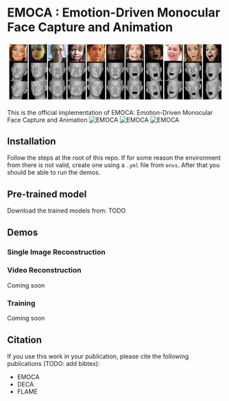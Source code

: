 # EMOCA : Emotion-Driven Monocular Face Capture and Animation 

 ![EMOCA](emoca.png)

This is the official implementation of EMOCA: Emotion-Driven Monocular Face Capture and Animation 
 ![EMOCA](EMOCA_gif_sparse_det.gif)  ![EMOCA](EMOCA_gif_sparse_rec.gif)  ![EMOCA](EMOCA_gif_sparse_rec_trans.gif) 

## Installation 

Follow the steps at the root of this repo. If for some reason the environment from there is not valid, create one using a `.yml` file from `envs`. After that you should be able to run the demos. 

## Pre-trained model 
Download the trained models from: TODO


## Demos 


### Single Image Reconstruction 


### Video Reconstruction 
Coming soon

### Training 
Coming soon


## Citation 
If you use this work in your publication, please cite the following publications (TODO: add bibtex): 
- EMOCA
- DECA 
- FLAME